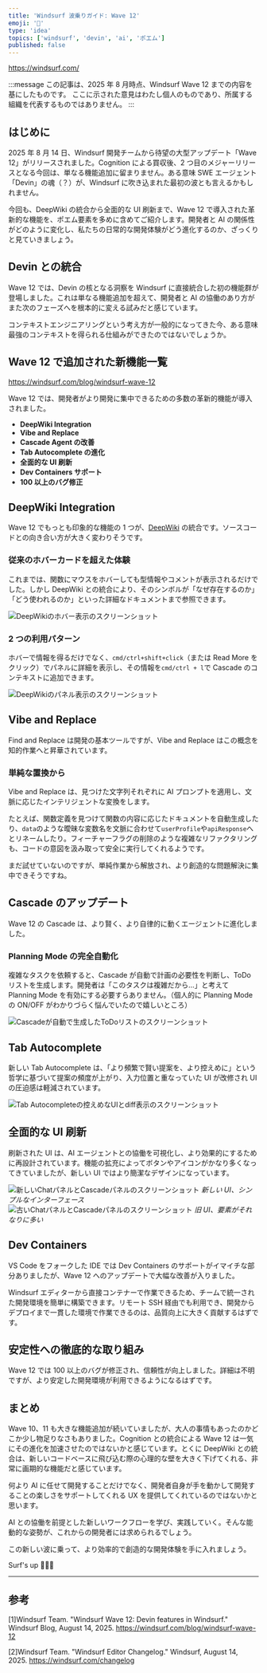 ```yaml
---
title: 'Windsurf 波乗りガイド: Wave 12'
emoji: '🌊'
type: 'idea'
topics: ['windsurf', 'devin', 'ai', 'ポエム']
published: false
---
```


https://windsurf.com/

:::message
この記事は、2025 年 8 月時点、Windsurf Wave 12 までの内容を基にしたものです。
ここに示された意見はわたし個人のものであり、所属する組織を代表するものではありません。
:::

## はじめに

2025 年 8 月 14 日、Windsurf 開発チームから待望の大型アップデート「Wave 12」がリリースされました。Cognition による買収後、2 つ目のメジャーリリースとなる今回は、単なる機能追加に留まりません。ある意味 SWE エージェント「Devin」の魂（？）が、Windsurf に吹き込まれた最初の波とも言えるかもしれません。

今回も、DeepWiki の統合から全面的な UI 刷新まで、Wave 12 で導入された革新的な機能を、ポエム要素を多めに含めてご紹介します。開発者と AI の関係性がどのように変化し、私たちの日常的な開発体験がどう進化するのか、ざっくりと見ていきましょう。

## Devin との統合

Wave 12 では、Devin の核となる洞察を Windsurf に直接統合した初の機能群が登場しました。これは単なる機能追加を超えて、開発者と AI の協働のあり方がまた次のフェーズへを根本的に変える試みだと感じています。

コンテキストエンジニアリングという考え方が一般的になってきた今、ある意味最強のコンテキストを得られる仕組みができたのではないでしょうか。

## Wave 12 で追加された新機能一覧

https://windsurf.com/blog/windsurf-wave-12

Wave 12 では、開発者がより開発に集中できるための多数の革新的機能が導入されました。

- **DeepWiki Integration**
- **Vibe and Replace**
- **Cascade Agent の改善**
- **Tab Autocomplete の進化**
- **全面的な UI 刷新**
- **Dev Containers サポート**
- **100 以上のバグ修正**

## DeepWiki Integration

Wave 12 でもっとも印象的な機能の 1 つが、[DeepWiki](https://docs.devin.ai/work-with-devin/deepwiki) の統合です。ソースコードとの向き合い方が大きく変わりそうです。

### 従来のホバーカードを超えた体験

これまでは、関数にマウスをホバーしても型情報やコメントが表示されるだけでした。しかし DeepWiki との統合により、そのシンボルが「なぜ存在するのか」「どう使われるのか」といった詳細なドキュメントまで参照できます。

![DeepWikiのホバー表示のスクリーンショット](/images/windsurf-guide-wave12/deepwiki-hover.png)

### 2 つの利用パターン

ホバーで情報を得るだけでなく、`cmd/ctrl+shift+click`（または Read More をクリック）でパネルに詳細を表示し、その情報を`cmd/ctrl + l`で Cascade のコンテキストに追加できます。

![DeepWikiのパネル表示のスクリーンショット](/images/windsurf-guide-wave12/deepwiki-panel.png)

## Vibe and Replace

Find and Replace は開発の基本ツールですが、Vibe and Replace はこの概念を知的作業へと昇華されています。

### 単純な置換から

Vibe and Replace は、見つけた文字列それぞれに AI プロンプトを適用し、文脈に応じたインテリジェントな変換をします。

たとえば、関数定義を見つけて関数の内容に応じたドキュメントを自動生成したり、`data`のような曖昧な変数名を文脈に合わせて`userProfile`や`apiResponse`へとリネームしたり。フィーチャーフラグの削除のような複雑なリファクタリングも、コードの意図を汲み取って安全に実行してくれるようです。

まだ試せていないのですが、単純作業から解放され、より創造的な問題解決に集中できそうですね。

## Cascade のアップデート

Wave 12 の Cascade は、より賢く、より自律的に動くエージェントに進化しました。

### Planning Mode の完全自動化

複雑なタスクを依頼すると、Cascade が自動で計画の必要性を判断し、ToDo リストを生成します。開発者は「このタスクは複雑だから…」と考えて Planning Mode を有効にする必要すらありません。（個人的に Planning Mode の ON/OFF がわかりづらく悩んでいたので嬉しいところ）

![Cascadeが自動で生成したToDoリストのスクリーンショット](/images/windsurf-guide-wave12/cascade-todo.png)

## Tab Autocomplete

新しい Tab Autocomplete は、「より頻繁で賢い提案を、より控えめに」という哲学に基づいて提案の頻度が上がり、入力位置と重なっていた UI が改修され UI の圧迫感は軽減されています。

![Tab Autocompleteの控えめなUIとdiff表示のスクリーンショット](/images/windsurf-guide-wave12/tab-autocomplete.png)

## 全面的な UI 刷新

刷新された UI は、AI エージェントとの協働を可視化し、より効果的にするために再設計されています。機能の拡充によってボタンやアイコンがかなり多くなってきていましたが、新しい UI ではより簡潔なデザインになっています。

![新しいChatパネルとCascadeパネルのスクリーンショット](/images/windsurf-guide-wave12/window-new.png)
_新しい UI、シンプルなインターフェース_
![古いChatパネルとCascadeパネルのスクリーンショット](/images/windsurf-guide-wave12/window-old.png)
_旧 UI、要素がそれなりに多い_

## Dev Containers

VS Code をフォークした IDE では Dev Containers のサポートがイマイチな部分ありましたが、Wave 12 へのアップデートで大幅な改善が入りました。

Windsurf エディターから直接コンテナーで作業できるため、チームで統一された開発環境を簡単に構築できます。リモート SSH 経由でも利用でき、開発からデプロイまで一貫した環境で作業できるのは、品質向上に大きく貢献するはずです。

## 安定性への徹底的な取り組み

Wave 12 では 100 以上のバグが修正され、信頼性が向上しました。詳細は不明ですが、より安定した開発環境が利用できるようになるはずです。

## まとめ

Wave 10、11 も大きな機能追加が続いていましたが、大人の事情もあったのかどこか少し物足りなさもありました。Cognition との統合による Wave 12 は一気にその進化を加速させたのではないかと感じています。とくに DeepWiki との統合は、新しいコードベースに飛び込む際の心理的な壁を大きく下げてくれる、非常に画期的な機能だと感じています。

何より AI に任せて開発することだけでなく、開発者自身が手を動かして開発することの楽しさをサポートしてくれる UX を提供してくれているのではないかと思います。

AI との協働を前提とした新しいワークフローを学び、実践していく。そんな能動的な姿勢が、これからの開発者には求められるでしょう。

この新しい波に乗って、より効率的で創造的な開発体験を手に入れましょう。

Surf's up 🏄‍♂️🤙

---

## 参考

[1]Windsurf Team. "Windsurf Wave 12: Devin features in Windsurf." Windsurf Blog, August 14, 2025. https://windsurf.com/blog/windsurf-wave-12

[2]Windsurf Team. "Windsurf Editor Changelog." Windsurf, August 14, 2025. https://windsurf.com/changelog
